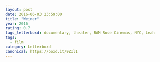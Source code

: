 ```yaml
---
layout: post 
date: 2016-06-03 23:59:00
title: "Weiner"
year: 2016
rating: 0.7
tags_letterboxd: documentary, theater, BAM Rose Cinemas, NYC, Leah
tags:
  - film
category: Letterboxd
canonical: https://boxd.it/9ZIl1
---
```


